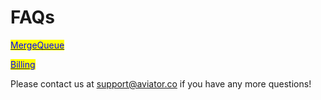 # FAQs

<mark style="color:blue;"></mark>[<mark style="color:blue;">MergeQueue</mark>](mergequeue.md)<mark style="color:blue;"></mark>

[<mark style="color:blue;">Billing</mark>](billing.md)<mark style="color:blue;"></mark>

Please contact us at support@aviator.co if you have any more questions!
